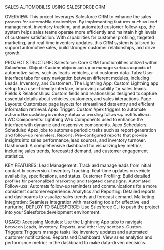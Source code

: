 SALES AUTOMOBILES USING SALESFORCE CRM

OVERVIEW:
This project leverages Salesforce CRM to enhance the sales process for automobile dealerships. By implementing features such as lead management, inventory tracking, and automated customer follow-ups, the system helps sales teams operate more efficiently and maintain high levels of customer satisfaction. With capabilities for customer profiling, targeted marketing, and real-time inventory updates, this CRM system is tailored to support automotive sales, build stronger customer relationships, and drive growth.

PROJECT STRUCTURE:
Salesforce: Core CRM functionalities utilized within Salesforce.
Object: Custom objects set up to manage various aspects of automotive sales, such as leads, vehicles, and customer data.
Tabs: User interface tabs for easy navigation between different modules, including Leads, Inventory, and Customers.
The Lightning App: Custom Lightning app setup for a user-friendly interface, improving usability for sales teams.
Fields & Relationships: Custom fields and relationships designed to capture essential details about vehicles, customers, and sales interactions.
Page Layouts: Customized page layouts for streamlined data entry and efficient information retrieval.
Apex Trigger: Custom Apex triggers to automate actions like updating inventory status or sending follow-up notifications.
LWC Components: Lightning Web Components used to enhance the interface with dynamic and responsive components.
Apex Schedulers: Scheduled Apex jobs to automate periodic tasks such as report generation and follow-up reminders.
Reports: Pre-configured reports that provide insights into sales performance, lead sources, and inventory turnover.
Dashboard: A comprehensive dashboard for visualizing key metrics, including sales trends, forecasted demand, and customer engagement statistics.

KEY FEATURES:
Lead Management: Track and manage leads from initial contact to conversion.
Inventory Tracking: Real-time updates on vehicle availability, specifications, and status.
Customer Profiling: Build detailed profiles for personalized marketing and targeted campaigns.
Automated Follow-ups: Automate follow-up reminders and communications for a more consistent customer experience.
Analytics and Reporting: Detailed reports and dashboards to visualize sales trends and forecast demand.
Marketing Integration: Seamless integration with marketing tools for effective lead nurturing.
DEPLOY TO SALESFORCE:
Use Salesforce CLI to push the project into your Salesforce development environment.

USAGE:
Accessing Modules: Use the Lightning App tabs to navigate between Leads, Inventory, Reports, and other key sections.
Custom Triggers: Triggers manage tasks like inventory updates and automated customer notifications.
Reports and Dashboard: View sales analytics and performance metrics in the dashboard to make data-driven decisions.
